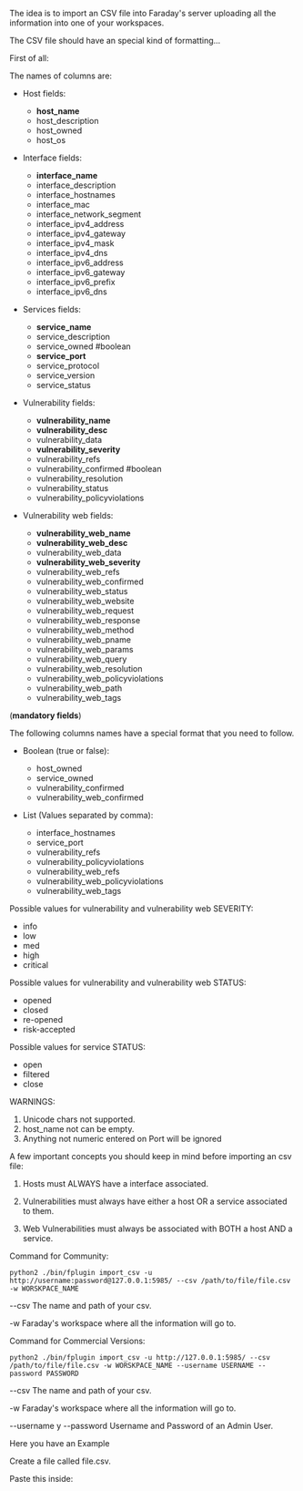 The idea is to import an CSV file into Faraday's server uploading all the information into one of your workspaces.

The CSV file should have an special kind of formatting...

First of all:

The names of columns are:

* Host fields:
    * **host_name**
    * host_description
    * host_owned
    * host_os

* Interface fields:
    * **interface_name**
    * interface_description
    * interface_hostnames
    * interface_mac
    * interface_network_segment
    * interface_ipv4_address
    * interface_ipv4_gateway
    * interface_ipv4_mask
    * interface_ipv4_dns
    * interface_ipv6_address
    * interface_ipv6_gateway
    * interface_ipv6_prefix
    * interface_ipv6_dns

* Services fields:
    * **service_name**
    * service_description
    * service_owned  #boolean
    * **service_port**
    * service_protocol
    * service_version
    * service_status

* Vulnerability fields:
    * **vulnerability_name**
    * **vulnerability_desc**
    * vulnerability_data
    * **vulnerability_severity**
    * vulnerability_refs
    * vulnerability_confirmed #boolean
    * vulnerability_resolution
    * vulnerability_status
    * vulnerability_policyviolations

* Vulnerability web fields:
    * **vulnerability_web_name**
    * **vulnerability_web_desc**
    * vulnerability_web_data
    * **vulnerability_web_severity**
    * vulnerability_web_refs
    * vulnerability_web_confirmed
    * vulnerability_web_status
    * vulnerability_web_website
    * vulnerability_web_request
    * vulnerability_web_response
    * vulnerability_web_method
    * vulnerability_web_pname
    * vulnerability_web_params
    * vulnerability_web_query
    * vulnerability_web_resolution
    * vulnerability_web_policyviolations
    * vulnerability_web_path
    * vulnerability_web_tags

(**mandatory fields**)

The following columns names have a special format that you need to follow.

* Boolean (true or false):
    * host_owned
    * service_owned
    * vulnerability_confirmed
    * vulnerability_web_confirmed


* List (Values separated by comma):
    * interface_hostnames
    * service_port
    * vulnerability_refs
    * vulnerability_policyviolations
    * vulnerability_web_refs
    * vulnerability_web_policyviolations
    * vulnerability_web_tags

Possible values for vulnerability and vulnerability web SEVERITY:
* info
* low
* med
* high
* critical

Possible values for vulnerability and vulnerability web STATUS:
* opened
* closed
* re-opened
* risk-accepted

Possible values for service STATUS:
* open
* filtered
* close

WARNINGS:
1) Unicode chars not supported.
2) host_name not can be empty.
3) Anything not numeric entered on Port will be ignored

A few important concepts you should keep in mind before importing an csv file:

1) Hosts must ALWAYS have a interface associated.

2) Vulnerabilities must always have either a host OR a service associated to them.

3) Web Vulnerabilities must always be associated with BOTH a host AND a service.




Command for Community:
~~~~
python2 ./bin/fplugin import_csv -u http://username:password@127.0.0.1:5985/ --csv /path/to/file/file.csv -w WORSKPACE_NAME
~~~~

 --csv The name and path of your csv.

 -w Faraday's workspace where all the information will go to.


Command for Commercial Versions:
~~~~
python2 ./bin/fplugin import_csv -u http://127.0.0.1:5985/ --csv /path/to/file/file.csv -w WORSKPACE_NAME --username USERNAME --password PASSWORD
~~~~

 --csv The name and path of your csv.

 -w Faraday's workspace where all the information will go to.

 --username y --password Username and Password of an Admin User.

 Here you have an Example

Create a file called file.csv.

Paste this inside:
